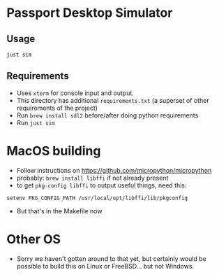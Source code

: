 <!--
SPDX-FileCopyrightText: 2018 Coinkite, Inc. <coldcardwallet.com>

SPDX-License-Identifier: GPL-3.0-only

SPDX-FileCopyrightText: 2021 Foundation Devices, Inc. <hello@foundationdevices.com>

SPDX-License-Identifier: GPL-3.0-or-later
-->

# Passport Desktop Simulator

## Usage

`just sim`

## Requirements

- Uses `xterm` for console input and output.
- This directory has additional `requirements.txt` (a superset of other requirements of the project)
- Run `brew install sdl2` before/after doing python requirements
- Run `just sim`

# MacOS building

- Follow instructions on <https://github.com/micropython/micropython>
- probably: `brew install libffi` if not already present
- to get `pkg-config libffi` to output useful things, need this:

```
setenv PKG_CONFIG_PATH /usr/local/opt/libffi/lib/pkgconfig
```

- But that's in the Makefile now

# Other OS

- Sorry we haven't gotten around to that yet, but certainly would be possible to build
  this on Linux or FreeBSD... but not Windows.


